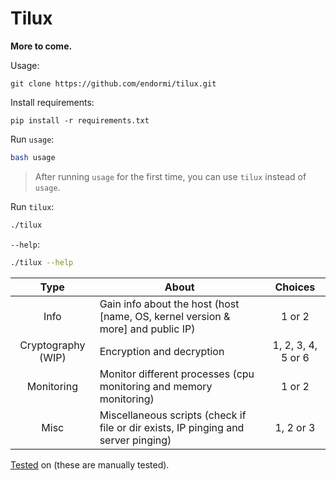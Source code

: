 # Tilux

**More to come.**

Usage:

```
git clone https://github.com/endormi/tilux.git
```

Install requirements:

```
pip install -r requirements.txt
```

Run `usage`:

```bash
bash usage
```

> After running `usage` for the first time, you can use `tilux` instead of `usage`.

Run `tilux`:

```bash
./tilux
```

`--help`:

```bash
./tilux --help
```

Type | About | Choices
:------:|-----------|:------:
Info | Gain info about the host (host [name, OS, kernel version & more] and public IP) | 1 or 2
Cryptography (WIP) | Encryption and decryption | 1, 2, 3, 4, 5 or 6
Monitoring | Monitor different processes (cpu monitoring and memory monitoring) | 1 or 2
Misc | Miscellaneous scripts (check if file or dir exists, IP pinging and server pinging) | 1, 2 or 3

[Tested](TESTED_ON.md) on (these are manually tested).
